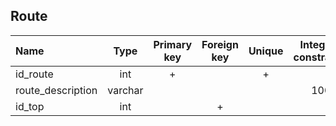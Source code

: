 ## Route

 |Name|Type|Primary key|Foreign key|Unique|Integrity constraints|Null/not null|
 |:----|:----:|:-----------:|:-----------:|:------:|:----------------------:|:------:|
 |id_route|int|+| | + | |not null|
 |route_description|varchar| | | | 100| not null|
 |id_top|int| |+| | | not null|